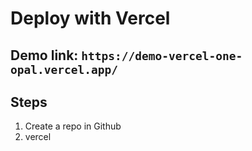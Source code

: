 # Deploy with Vercel

## Demo link: `https://demo-vercel-one-opal.vercel.app/`

## Steps

1. Create a repo in Github
2. vercel
